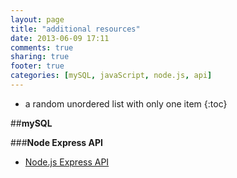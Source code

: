 ```yaml
---
layout: page
title: "additional resources"
date: 2013-06-09 17:11
comments: true
sharing: true
footer: true
categories: [mySQL, javaScript, node.js, api]
---
```


* a random unordered list with only one item
{:toc}

##**mySQL**

###**Node Express API**
 * [Node.js Express API](http://fabianosoriani.wordpress.com/2011/08/15/express-api-on-node-js-with-mysql-auth/)

